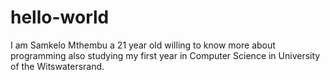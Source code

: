 # hello-world
I am Samkelo Mthembu a 21 year old willing to know more about programming also studying my first year in Computer Science in University of the Witswatersrand. 
